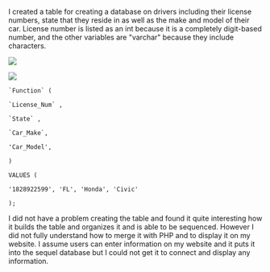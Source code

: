 I created a table for creating a database on drivers including their license numbers, state that they reside in as well as the make and model of their car. License number is listed as an int because it is a completely digit-based number, and the other variables are "varchar" because they include characters.

![](https://i.gyazo.com/80dbc8ae42bb075ce35e74ac69de9d4b.png)

![](https://i.gyazo.com/0854de26cf827dc79d9b70acbc0d28eb.png)

```
`Function` (

`License_Num` ,

`State` ,

`Car_Make`,

'Car_Model',

)

VALUES (

'1828922599', 'FL', 'Honda', 'Civic'

);
```

I did not have a problem creating the table and found it quite interesting how it builds the table and organizes it and is able to be sequenced. However I did not fully understand how to merge it with PHP and to display it on my website. I assume users can enter information on my website and it puts it into the sequel database but I could not get it to connect and display any information.
